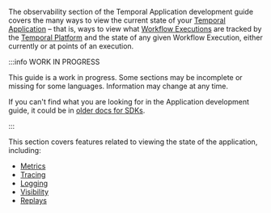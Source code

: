 The observability section of the Temporal Application development guide covers the many ways to view the current state of your [Temporal Application](/concepts/what-is-a-temporal-application) – that is, ways to view what [Workflow Executions](/concepts/what-is-a-workflow-execution) are tracked by the [Temporal Platform](/concepts/what-is-the-temporal-platform) and the state of any given Workflow Execution, either currently or at points of an execution.

:::info WORK IN PROGRESS

This guide is a work in progress.
Some sections may be incomplete or missing for some languages.
Information may change at any time.

If you can't find what you are looking for in the Application development guide, it could be in [older docs for SDKs](/sdks).

:::

This section covers features related to viewing the state of the application, including:

- [Metrics](#metrics)
- [Tracing](#tracing)
- [Logging](#logging)
- [Visibility](#visibility)
- [Replays](#replays)
